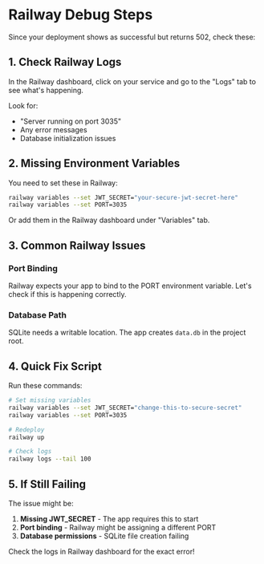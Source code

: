 # Railway Debug Steps

Since your deployment shows as successful but returns 502, check these:

## 1. Check Railway Logs
In the Railway dashboard, click on your service and go to the "Logs" tab to see what's happening.

Look for:
- "Server running on port 3035"
- Any error messages
- Database initialization issues

## 2. Missing Environment Variables
You need to set these in Railway:

```bash
railway variables --set JWT_SECRET="your-secure-jwt-secret-here"
railway variables --set PORT=3035
```

Or add them in the Railway dashboard under "Variables" tab.

## 3. Common Railway Issues

### Port Binding
Railway expects your app to bind to the PORT environment variable. Let's check if this is happening correctly.

### Database Path
SQLite needs a writable location. The app creates `data.db` in the project root.

## 4. Quick Fix Script

Run these commands:

```bash
# Set missing variables
railway variables --set JWT_SECRET="change-this-to-secure-secret"
railway variables --set PORT=3035

# Redeploy
railway up

# Check logs
railway logs --tail 100
```

## 5. If Still Failing

The issue might be:
1. **Missing JWT_SECRET** - The app requires this to start
2. **Port binding** - Railway might be assigning a different PORT
3. **Database permissions** - SQLite file creation failing

Check the logs in Railway dashboard for the exact error!